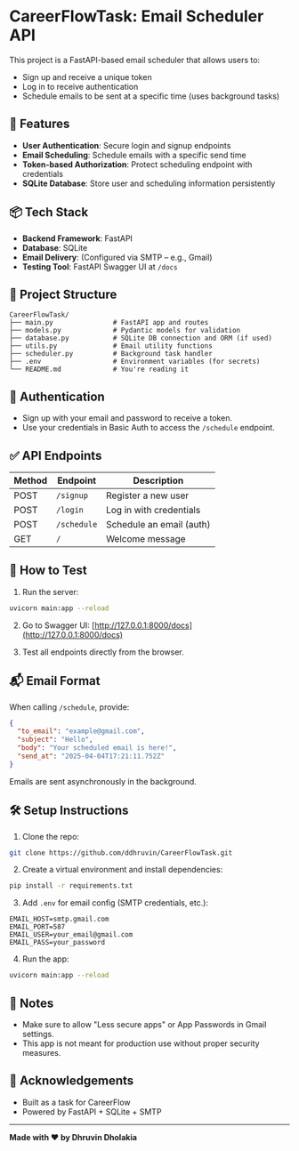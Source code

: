 # CareerFlowTask: Email Scheduler API

This project is a FastAPI-based email scheduler that allows users to:

- Sign up and receive a unique token
- Log in to receive authentication
- Schedule emails to be sent at a specific time (uses background tasks)

## 🚀 Features

- **User Authentication**: Secure login and signup endpoints
- **Email Scheduling**: Schedule emails with a specific send time
- **Token-based Authorization**: Protect scheduling endpoint with credentials
- **SQLite Database**: Store user and scheduling information persistently

## 📦 Tech Stack

- **Backend Framework**: FastAPI
- **Database**: SQLite
- **Email Delivery**: (Configured via SMTP – e.g., Gmail)
- **Testing Tool**: FastAPI Swagger UI at `/docs`

## 📁 Project Structure

```
CareerFlowTask/
├── main.py               # FastAPI app and routes
├── models.py             # Pydantic models for validation
├── database.py           # SQLite DB connection and ORM (if used)
├── utils.py              # Email utility functions
├── scheduler.py          # Background task handler
├── .env                  # Environment variables (for secrets)
└── README.md             # You're reading it
```

## 🔐 Authentication

- Sign up with your email and password to receive a token.
- Use your credentials in Basic Auth to access the `/schedule` endpoint.

## ✅ API Endpoints

| Method | Endpoint     | Description              |
|--------|--------------|--------------------------|
| POST   | `/signup`    | Register a new user      |
| POST   | `/login`     | Log in with credentials  |
| POST   | `/schedule`  | Schedule an email (auth) |
| GET    | `/`          | Welcome message          |

## 🧪 How to Test

1. Run the server:

```bash
uvicorn main:app --reload
```

2. Go to Swagger UI: [http://127.0.0.1:8000/docs](http://127.0.0.1:8000/docs)

3. Test all endpoints directly from the browser.

## 📬 Email Format

When calling `/schedule`, provide:

```json
{
  "to_email": "example@gmail.com",
  "subject": "Hello",
  "body": "Your scheduled email is here!",
  "send_at": "2025-04-04T17:21:11.752Z"
}
```

Emails are sent asynchronously in the background.

## 🛠️ Setup Instructions

1. Clone the repo:
```bash
git clone https://github.com/ddhruvin/CareerFlowTask.git
```

2. Create a virtual environment and install dependencies:
```bash
pip install -r requirements.txt
```

3. Add `.env` for email config (SMTP credentials, etc.):
```
EMAIL_HOST=smtp.gmail.com
EMAIL_PORT=587
EMAIL_USER=your_email@gmail.com
EMAIL_PASS=your_password
```

4. Run the app:
```bash
uvicorn main:app --reload
```

## 📌 Notes

- Make sure to allow "Less secure apps" or App Passwords in Gmail settings.
- This app is not meant for production use without proper security measures.

## 🙌 Acknowledgements

- Built as a task for CareerFlow
- Powered by FastAPI + SQLite + SMTP

---

**Made with ❤️ by Dhruvin Dholakia**

